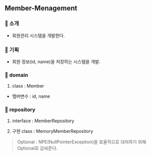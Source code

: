 ## Member-Menagement

### 📌 소개
- 회원관리 시스템을 개발한다.



### 📌 기획
- 회원 정보(id, name)을 저장하는 시스템을 개발.


### 📌 domain
1. class : Member
- 멤버변수 : id, name


### 📌 repository
1. interface : MemberRepository

2. 구현 class : MemoryMemberRepository
> Optional<Member> : NPE(NullPointerException)을 효율적으로 대처하기 위해 Optional로 감싸준다.
